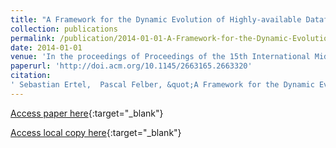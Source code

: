 ```yaml
---
title: "A Framework for the Dynamic Evolution of Highly-available Dataflow Programs"
collection: publications
permalink: /publication/2014-01-01-A-Framework-for-the-Dynamic-Evolution-of-Highly-available-Dataflow-Programs
date: 2014-01-01
venue: 'In the proceedings of Proceedings of the 15th International Middleware Conference'
paperurl: 'http://doi.acm.org/10.1145/2663165.2663320'
citation:
' Sebastian Ertel,  Pascal Felber, &quot;A Framework for the Dynamic Evolution of Highly-available Dataflow Programs.&quot; In the proceedings of Proceedings of the 15th International Middleware Conference, 2014.'
---
```

[Access paper here](http://doi.acm.org/10.1145/2663165.2663320){:target="_blank"}

[Access local copy here](updates_middleware_2014.pdf){:target="_blank"}
